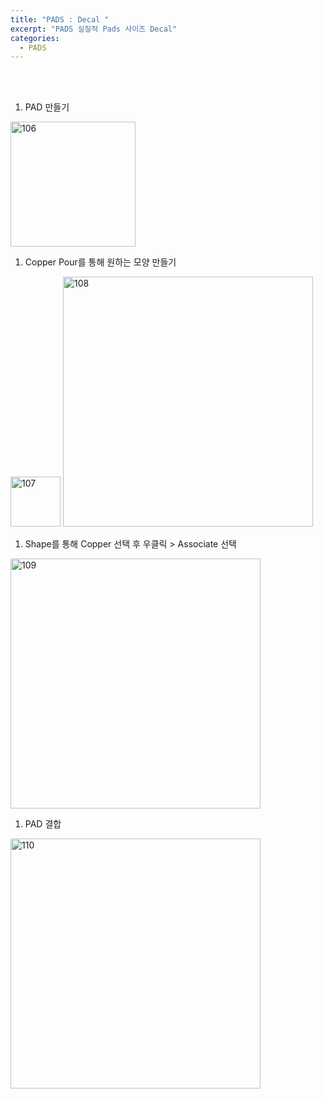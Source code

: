 ```yaml
---
title: "PADS : Decal "
excerpt: "PADS 실질적 Pads 사이즈 Decal"
categories:
  - PADS
---
```


<br>

<br>

1. PAD 만들기

<img width="200" alt="106" src="https://github.com/sehun98/TIL/assets/100746863/a1f91def-eaac-42ff-ab89-b57ff529244b">

1. Copper Pour를 통해 원하는 모양 만들기

<img width="80" alt="107" src="https://github.com/sehun98/TIL/assets/100746863/c3db8096-08c3-48f4-a1e9-04524d3ce39b">

<img width="400" alt="108" src="https://github.com/sehun98/TIL/assets/100746863/a9b784c9-f1a3-41c6-93a1-54c5270d99b1">

1. Shape를 통해 Copper 선택 후 우클릭 > Associate 선택

<img width="400" alt="109" src="https://github.com/sehun98/TIL/assets/100746863/ddd8856a-da57-4b25-86c3-86c943d6db5a">

1. PAD 결합

<img width="400" alt="110" src="https://github.com/sehun98/TIL/assets/100746863/cf3607d9-9802-4fa7-a43f-9f4b1dd4006c">

<br>

<br>
